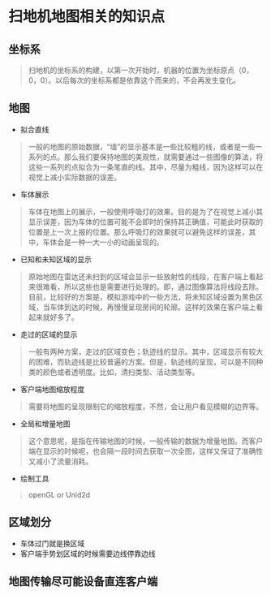 # 扫地机地图相关的知识点

## 坐标系
>扫地机的坐标系的构建，以第一次开始时，机器的位置为坐标原点（0，0，0）。以后每次的坐标系都是依靠这个而来的，不会再发生变化。
## 地图
* 拟合直线
>一般的地图的原始数据，“墙”的显示基本是一些比较粗的线，或者是一些一系列的点。那么我们要保持地图的美观性，就需要通过一些图像的算法，将这些一系列的点拟合为一条笔直的线。其中，尽量为粗线，因为这样可以在视觉上减小实际数据的误差。
* 车体展示
>车体在地图上的展示，一般使用呼吸灯的效果。目的是为了在视觉上减小其显示误差，因为车体的位置可能不会即时的保持其正确值，可能此时获取的位置是上一次上报的位置。那么呼吸灯的效果就可以避免这样的误差，其中，车体会是一种一大一小的动画呈现的。
* 已知和未知区域的显示
>原始地图在雷达还未扫到的区域会显示一些放射性的线段，在客户端上看起来很难看，所以这些也是需要进行处理的。即，通过图像算法将线段去除。目前，比较好的方案是，模拟游戏中的一些方法，将未知区域设置为黑色区域，当车体到达的时候，再慢慢呈现房间的轮廓。这样的效果在客户端上看起来就好多了。
* 走过的区域的显示
>一般有两种方案，走过的区域变色；轨迹线的显示。其中，区域显示有较大的困难，而轨迹线是比较普遍的方案。但是，轨迹线的呈现，可以是不同种类的颜色或者透明度。比如，清扫类型、活动类型等。
* 客户端地图缩放程度
>需要将地图的呈现限制它的缩放程度，不然，会让用户看见模糊的边界等。
* 全局和增量地图
>这个意思呢，是指在传输地图的时候，一般传输的数据为增量地图。而客户端在显示的时候呢，也会隔一段时间去获取一次全图，这样又保证了准确性又减小了流量消耗。
* 绘制工具
>openGL or Unid2d
## 区域划分
* 车体过门就是换区域
* 客户端手势划区域的时候需要边线停靠边线
## 地图传输尽可能设备直连客户端

